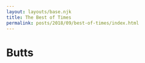 ```yaml
---
layout: layouts/base.njk
title: The Best of Times
permalink: posts/2018/09/best-of-times/index.html
---
```

# Butts